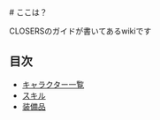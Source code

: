 <link rel="stylesheet" href="/assets/css/style.css">
# ここは？

CLOSERSのガイドが書いてあるwikiです

## 目次

- [キャラクター一覧](./characters.md)
- [スキル](./skills.md)
- [装備品](./stages.md)
